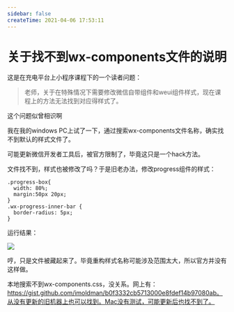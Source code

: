 ```yaml
---
sidebar: false
createTime: 2021-04-06 17:53:11
---
```

# 关于找不到wx-components文件的说明

这是在充电平台上小程序课程下的一个读者问题：

> 老师，关于在特殊情况下需要修改微信自带组件和weui组件样式，现在课程上的方法无法找到对应得样式了。

这个问题似曾相识啊

我在我的windows PC上试了一下，通过搜索wx-components文件名称，确实找不到默认的样式文件了。

可能更新微信开发者工具后，被官方限制了，毕竟这只是一个hack方法。

文件找不到，样式也被修改了吗？于是旧老办法，修改progress组件的样式：

```
.progress-box{
  width: 80%;
  margin:50px 20px;
}
.wx-progress-inner-bar {
  border-radius: 5px;
}
```

运行结果：

![](https://cdn.jsdelivr.net/gh/rixingyike/images/2021/2021040617442220210406174421.png)

哼，只是文件被藏起来了。毕竟重构样式名称可能涉及范围太大，所以官方并没有这样做。

本地搜索不到wx-components.css，没关系。网上有：https://gist.github.com/imoldman/b0f3332cb5713000e8fdef14b97080ab。从没有更新的旧机器上也可以找到。Mac没有测试，可能更新后也找不到了。